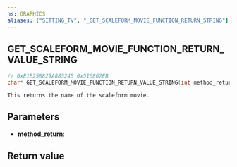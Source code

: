 ```yaml
---
ns: GRAPHICS
aliases: ["SITTING_TV", "_GET_SCALEFORM_MOVIE_FUNCTION_RETURN_STRING"]
---
```

## GET_SCALEFORM_MOVIE_FUNCTION_RETURN_VALUE_STRING

```c
// 0xE1E258829A885245 0x516862EB
char* GET_SCALEFORM_MOVIE_FUNCTION_RETURN_VALUE_STRING(int method_return);
```

```
This returns the name of the scaleform movie.  
```

## Parameters
* **method_return**: 

## Return value
